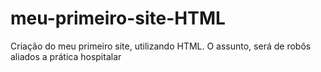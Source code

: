 # meu-primeiro-site-HTML
Criação do meu primeiro site, utilizando HTML. O assunto, será de robôs aliados a prática hospitalar
